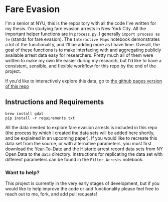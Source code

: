 # Fare Evasion 

I'm a senior at NYU, this is the repository with all the code I've written for my thesis. I'm studying fare evasion arrests in New York City. All the important helper functions are in `process.py`. I generally `import process as fe` (stands for fare evasion). The `Interactive Maps` notebook demonstrates a lot of the functionality, and I'll be adding more as I have time. Overall, the goal of these functions is to make interfacing with and aggregating publicly available arrest data easy for researchers. Pretty much all of them were written to make my own life easier during my research, but I'd like to have a consistent, sensible, and flexible workflow for this repo by the end of the project.

If you'd like to interactively explore this data, go to [the github pages version of this repo][1]

## Instructions and Requirements

```
brew install gdal
pip install -r requirements.txt
``` 

All the data needed to explore fare evasion arrests is included in this repo (the process by which I created the data sets will be added here shortly, and be explained in an upcoming paper). If you would like to recreate this data set from the source, or with alternative parameters, you must first download the [Year-To-Date][2] and the [Historic][3] arrest record data sets from NY Open Data to the `data` directory. Instructions for replicating the data set with different parameters can be found in the `Filter Arrests` notebook. 

[1]: https://nicksawhney.github.io/fare_evasion
[2]: https://data.cityofnewyork.us/Public-Safety/NYPD-Arrest-Data-Year-to-Date-/uip8-fykc/data
[3]: https://data.cityofnewyork.us/Public-Safety/NYPD-Arrests-Data-Historic-/8h9b-rp9u/data


### Want to help?

This project is currently in the very early stages of development, but if you would like to help improve the code or add functionality please feel free to reach out to me, fork, and add pull requests!

